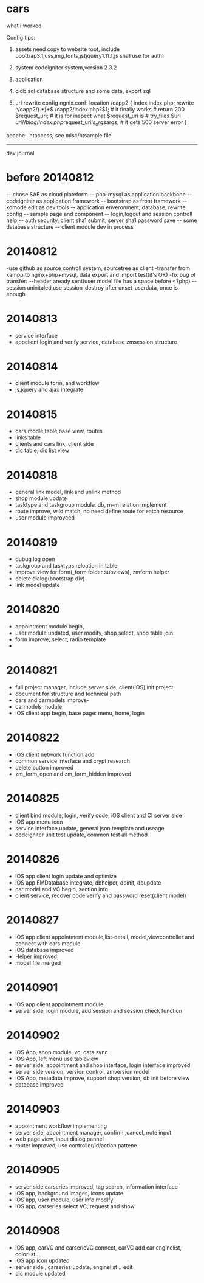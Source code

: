 cars
====

what i worked

Config tips:
1. assets 
need copy to website root, include boottrap3.1,css,img,fonts,js(jquery1.11.1,js sha1 use for auth)

2. system 
codeigniter system,version 2.3.2

3. application


4. cidb.sql
database structure and some data, export sql

5. url rewrite config
ngnix.conf:
location /capp2 {
            index index.php;
            rewrite ^/capp2/(.*)+$ /capp2/index.php?$1; # it finally works
            # return 200 $request_uri; # it is for inspect what $request_uri is
            # try_files $uri $uri/ /blog/index.php$request_uri$is_args$args; # it gets 500 server error
}

apache:
.htaccess, see misc/htsample file 


-------------------------------------------------------------------------
dev journal
# before 20140812
-- chose SAE as cloud plateform
-- php-mysql as application backbone
-- codeigniter as application framework
-- bootstrap as front framework
-- komode edit as dev tools
-- application enveronment, database, rewrite config
-- sample page and component
-- login,logout and session controll help
-- auth security, client sha1 submit, server sha1 password save
-- some database structure
-- client module dev in process

# 20140812
-use github as source controll system, sourcetree as client
-transfer from xampp to nginx+php+mysql, data export and import test(it's OK)
-fix bug of transfer:
--header aready sent(user model file has a space before <?php)
--session uninitaled,use session_destroy after unset_userdata, once is enough


# 20140813
- service interface
- appclient login and verify service, database zmsession structure

# 20140814
- client module form, and workflow
- js,jquery and ajax integrate

# 20140815
- cars modle,table,base view, routes
- links table
- clients and cars link, client side
- dic table, dic list view

# 20140818
- general link model, link and unlink method
- shop module update
- tasktype and taskgroup module, db, m-m relation implement
- route improve, wild match, no need define route for eatch resource
- user module improvced

# 20140819
- dubug log open
- taskgroup and tasktyps reloation in table
- improve view for form(_form folder subviews), zmform helper
- delete dialog(bootstrap div) 
- link model update

# 20140820
- appointment module begin, 
- user module updated, user modify, shop select, shop table join
- form improve, select, radio template
-

# 20140821
- full project manager, include server side, client(iOS) init project
- document for structure and technical path
- cars and carmodels improve-
- carmodels module
- iOS client app begin, base page: menu, home, login

# 20140822
- iOS client network function add
- common service interface and crypt research
- delete button improved
- zm_form_open and zm_form_hidden improved

# 20140825
- client bind module, login, verify code, iOS client and CI server side
- iOS app menu icon
- service interface update, general json template and useage
- codeigniter unit test update, common test all method


# 20140826
- iOS app client login update and optimize
- iOS app FMDatabase integrate, dbhelper, dbinit, dbupdate
- car model and VC begin, section info
- client service, recover code verify and password reset(client model)


# 20140827
- iOS app client appointment module,list-detail, model,viewcontroller and connect with cars module
- iOS database improved
- Helper improved
- model file merged

# 20140901
- iOS app client appointment module
- server side, login module, add session and session check function

# 20140902
- iOS App, shop module, vc, data sync
- iOS App, left menu use tableview
- server side, appointment and shop interface, login interface improved
- server side version, version control, zmversion model
- iOS App, metadata improve, support shop version, db init before view
- database improved

# 20140903
- appointment workflow implementing
- server side, appointment manager, confirm ,cancel, note input
- web page view, input dialog pannel
- router improved, use controller/id/action pattene

# 20140905
- server side carseries improved, tag search, information interface
- iOS app, background images, icons update
- iOS app, user module, user info modify
- iOS app, carseries select VC, request and show

# 20140908
- iOS app, carVC and carserieVC connect, carVC add car enginelist, colorlist...
- iOS app icon updated
- server side , carseries update, enginelist .. edit
- dic module updated
















